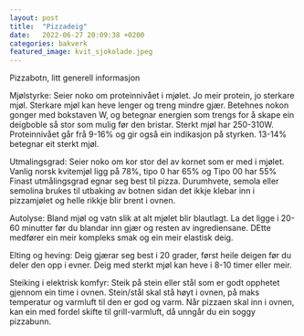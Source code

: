```yaml
---
layout: post
title:  "Pizzadeig"
date:   2022-06-27 20:09:38 +0200
categories: bakverk
featured_image: kvit_sjokolade.jpeg
---
```


Pizzabotn, litt generell informasjon

Mjølstyrke: Seier noko om proteinnivået i mjølet. Jo meir protein, jo sterkare mjøl. Sterkare mjøl kan heve lenger og treng mindre gjær. Betehnes nokon gonger med bokstaven W, og betegnar energien som trengs for å skape ein deigboble så stor som mulig før den bristar. Sterkt mjøl har 250-310W. Proteinnivået går frå 9-16% og gir også ein indikasjon på styrken. 13-14% betegnar eit sterkt mjøl.

Utmalingsgrad: Seier noko om kor stor del av kornet som er med i mjølet. Vanlig norsk kvitemjøl ligg på 78%, tipo 0 har 65% og Tipo 00 har 55% Finast utmålingsgrad egnar seg best til pizza. Durumhvete, semola eller semolina brukes til utbaking av botnen sidan det ikkje klebar inn i pizzamjølet og helle rikkje blir brent i ovnen.

Autolyse: Bland mjøl og vatn slik at alt mjølet blir blautlagt. La det ligge i 20-60 minutter før du blandar inn gjær og resten av ingrediensane. DEtte medfører ein meir kompleks smak og ein meir elastisk deig.

Elting og heving: Deig gjærar seg best i 20 grader, først heile deigen før du deler den opp i evner. Deig med sterkt mjøl kan heve i 8-10 timer eller meir.

Steiking i elektrisk komfyr: Steik på stein eller stål som er godt opphetet gjennom ein time i ovnen. Stein/stål skal stå høyt i ovnen, på maks temperatur og varmluft til den er god og varm. Når pizzaen skal inn i ovnen, kan ein med fordel skifte til grill-varmluft, då unngår du ein soggy pizzabunn.